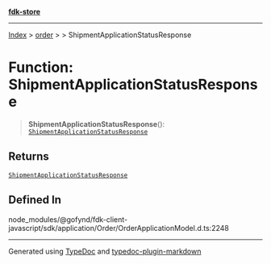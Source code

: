 [**fdk-store**](../../../README.md)
***

[Index](../../../API.md) > [order](../../README.md) > [<internal>](../README.md) > ShipmentApplicationStatusResponse

# Function: ShipmentApplicationStatusResponse

> **ShipmentApplicationStatusResponse**(): [`ShipmentApplicationStatusResponse`](../type-aliases/type-alias.ShipmentApplicationStatusResponse.md)

## Returns

[`ShipmentApplicationStatusResponse`](../type-aliases/type-alias.ShipmentApplicationStatusResponse.md)

## Defined In

node\_modules/@gofynd/fdk-client-javascript/sdk/application/Order/OrderApplicationModel.d.ts:2248

***
Generated using [TypeDoc](https://typedoc.org/) and [typedoc-plugin-markdown](https://www.npmjs.com/package/typedoc-plugin-markdown)
